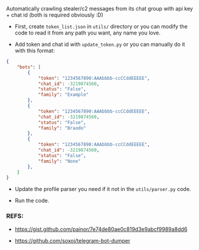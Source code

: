 Automatically crawling stealer/c2 messages from its chat group with api key + chat id (both is required obviously :D)


- First, create `token_list.json` in `utils/` directory or you can modify the code to read it from any path you want, any name you love.

- Add token and chat id with `update_token.py` or you can manually do it with this format:

```json
{
    "bots": [
        {
            "token": "1234567890:AAAbbbb-ccCCddEEEEE",
            "chat_id": -3219874560,
            "status": "False",
            "family": "Example"
        },
        {
            "token": "1234567890:AAAbbbb-ccCCddEEEEE",
            "chat_id": -3219874560,
            "status": "False",
            "family": "Braodo"
        },
        {
            "token": "1234567890:AAAbbbb-ccCCddEEEEE",
            "chat_id": -3219874560,
            "status": "False",
            "family": "None"
        },
    ]
}
```

- Update the profile parser you need if it not in the `utils/parser.py` code. 

- Run the code.


### REFS:

- https://gist.github.com/painor/7e74de80ae0c819d3e9abcf9989a8dd6

- https://github.com/soxoj/telegram-bot-dumper